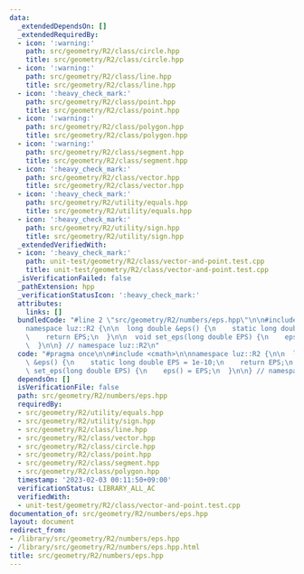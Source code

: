 ```yaml
---
data:
  _extendedDependsOn: []
  _extendedRequiredBy:
  - icon: ':warning:'
    path: src/geometry/R2/class/circle.hpp
    title: src/geometry/R2/class/circle.hpp
  - icon: ':warning:'
    path: src/geometry/R2/class/line.hpp
    title: src/geometry/R2/class/line.hpp
  - icon: ':heavy_check_mark:'
    path: src/geometry/R2/class/point.hpp
    title: src/geometry/R2/class/point.hpp
  - icon: ':warning:'
    path: src/geometry/R2/class/polygon.hpp
    title: src/geometry/R2/class/polygon.hpp
  - icon: ':warning:'
    path: src/geometry/R2/class/segment.hpp
    title: src/geometry/R2/class/segment.hpp
  - icon: ':heavy_check_mark:'
    path: src/geometry/R2/class/vector.hpp
    title: src/geometry/R2/class/vector.hpp
  - icon: ':heavy_check_mark:'
    path: src/geometry/R2/utility/equals.hpp
    title: src/geometry/R2/utility/equals.hpp
  - icon: ':heavy_check_mark:'
    path: src/geometry/R2/utility/sign.hpp
    title: src/geometry/R2/utility/sign.hpp
  _extendedVerifiedWith:
  - icon: ':heavy_check_mark:'
    path: unit-test/geometry/R2/class/vector-and-point.test.cpp
    title: unit-test/geometry/R2/class/vector-and-point.test.cpp
  _isVerificationFailed: false
  _pathExtension: hpp
  _verificationStatusIcon: ':heavy_check_mark:'
  attributes:
    links: []
  bundledCode: "#line 2 \"src/geometry/R2/numbers/eps.hpp\"\n\n#include <cmath>\n\n\
    namespace luz::R2 {\n\n  long double &eps() {\n    static long double EPS = 1e-10;\n\
    \    return EPS;\n  }\n\n  void set_eps(long double EPS) {\n    eps() = EPS;\n\
    \  }\n\n} // namespace luz::R2\n"
  code: "#pragma once\n\n#include <cmath>\n\nnamespace luz::R2 {\n\n  long double\
    \ &eps() {\n    static long double EPS = 1e-10;\n    return EPS;\n  }\n\n  void\
    \ set_eps(long double EPS) {\n    eps() = EPS;\n  }\n\n} // namespace luz::R2\n"
  dependsOn: []
  isVerificationFile: false
  path: src/geometry/R2/numbers/eps.hpp
  requiredBy:
  - src/geometry/R2/utility/equals.hpp
  - src/geometry/R2/utility/sign.hpp
  - src/geometry/R2/class/line.hpp
  - src/geometry/R2/class/vector.hpp
  - src/geometry/R2/class/circle.hpp
  - src/geometry/R2/class/point.hpp
  - src/geometry/R2/class/segment.hpp
  - src/geometry/R2/class/polygon.hpp
  timestamp: '2023-02-03 00:11:50+09:00'
  verificationStatus: LIBRARY_ALL_AC
  verifiedWith:
  - unit-test/geometry/R2/class/vector-and-point.test.cpp
documentation_of: src/geometry/R2/numbers/eps.hpp
layout: document
redirect_from:
- /library/src/geometry/R2/numbers/eps.hpp
- /library/src/geometry/R2/numbers/eps.hpp.html
title: src/geometry/R2/numbers/eps.hpp
---
```

